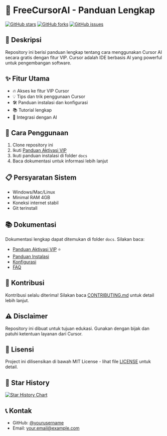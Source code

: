 # 🚀 FreeCursorAI - Panduan Lengkap

[![GitHub stars](https://img.shields.io/github/stars/yourusername/FreeCursorAI?style=social)](https://github.com/yourusername/FreeCursorAI/stargazers)
[![GitHub forks](https://img.shields.io/github/forks/yourusername/FreeCursorAI?style=social)](https://github.com/yourusername/FreeCursorAI/network/members)
[![GitHub issues](https://img.shields.io/github/issues/yourusername/FreeCursorAI)](https://github.com/yourusername/FreeCursorAI/issues)

## 📝 Deskripsi
Repository ini berisi panduan lengkap tentang cara menggunakan Cursor AI secara gratis dengan fitur VIP. Cursor adalah IDE berbasis AI yang powerful untuk pengembangan software.

## ✨ Fitur Utama
- 🔥 Akses ke fitur VIP Cursor
- 💡 Tips dan trik penggunaan Cursor
- 🛠️ Panduan instalasi dan konfigurasi
- 📚 Tutorial lengkap
- 🤖 Integrasi dengan AI

## 🚀 Cara Penggunaan
1. Clone repository ini
2. Ikuti [Panduan Aktivasi VIP](docs/vip-activation.md)
3. Ikuti panduan instalasi di folder `docs`
4. Baca dokumentasi untuk informasi lebih lanjut

## 📋 Persyaratan Sistem
- Windows/Mac/Linux
- Minimal RAM 4GB
- Koneksi internet stabil
- Git terinstall

## 📚 Dokumentasi
Dokumentasi lengkap dapat ditemukan di folder `docs`. Silakan baca:
- [Panduan Aktivasi VIP](docs/vip-activation.md) ⭐
- [Panduan Instalasi](docs/installation.md)
- [Konfigurasi](docs/configuration.md)
- [FAQ](docs/faq.md)

## 🤝 Kontribusi
Kontribusi selalu diterima! Silakan baca [CONTRIBUTING.md](CONTRIBUTING.md) untuk detail lebih lanjut.

## ⚠️ Disclaimer
Repository ini dibuat untuk tujuan edukasi. Gunakan dengan bijak dan patuhi ketentuan layanan dari Cursor.

## 📄 Lisensi
Project ini dilisensikan di bawah MIT License - lihat file [LICENSE](LICENSE) untuk detail.

## 🌟 Star History

[![Star History Chart](https://api.star-history.com/svg?repos=yourusername/FreeCursorAI&type=Date)](https://star-history.com/#yourusername/FreeCursorAI&Date)

## 📞 Kontak
- GitHub: [@yourusername](https://github.com/yourusername)
- Email: your.email@example.com 